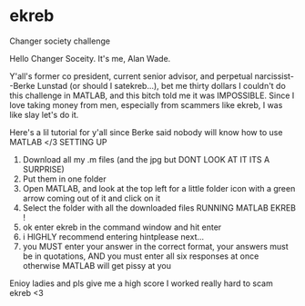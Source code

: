 # ekreb
Changer society challenge 

Hello Changer Soceity. It's me, Alan Wade.

Y'all's former co president, current senior advisor, and perpetual narcissist--Berke Lunstad (or should I satekreb...), bet me thirty dollars I couldn't
do this challenge in MATLAB, and this bitch told me it was IMPOSSIBLE. Since I love taking money from men, especially from scammers like ekreb, I was like slay let's do it. 

Here's a lil tutorial for y'all since Berke said nobody will know how to use MATLAB </3
  SETTING UP
  1. Download all my .m files (and the jpg but DONT LOOK AT IT ITS A SURPRISE)
  2. Put them in one folder
  3. Open MATLAB, and look at the top left for a little folder icon with a green arrow coming out of it and click on it
  4. Select the folder with all the downloaded files
  RUNNING MATLAB EKREB !
  5. ok enter ekreb in the command window and hit enter
  6. i HIGHLY recommend entering hintplease next...
  7. you MUST enter your answer in the correct format, your answers must be in quotations, AND you must enter all six responses at once otherwise MATLAB will get pissy at you

Enioy ladies and pls give me a high score I worked really hard to scam ekreb <3
